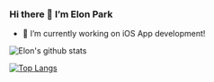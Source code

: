 ### Hi there 👋 I’m Elon Park

<!--
**ElonPark/ElonPark** is a ✨ _special_ ✨ repository because its `README.md` (this file) appears on your GitHub profile.

Here are some ideas to get you started:

- 🔭 I’m currently working on ...
- 🌱 I’m currently learning ...
- 👯 I’m looking to collaborate on ...
- 🤔 I’m looking for help with ...
- 💬 Ask me about ...
- 📫 How to reach me: ...
- 😄 Pronouns: ...
- ⚡ Fun fact: ...
-->

- 🔭 I’m currently working on iOS App development!

![Elon's github stats](https://github-readme-stats.vercel.app/api?username=ElonPark&show_icons=true&theme=radical)

[![Top Langs](https://github-readme-stats.vercel.app/api/top-langs/?username=ElonPark)](https://github.com/anuraghazra/github-readme-stats)
